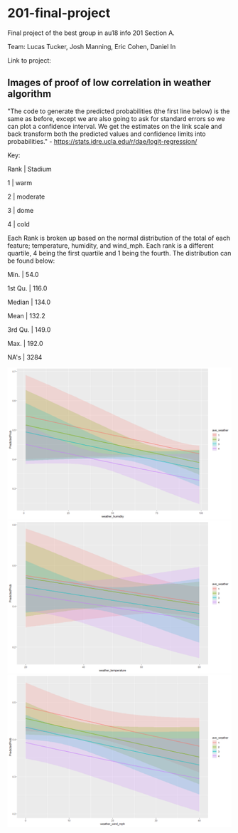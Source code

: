 # 201-final-project
Final project of the best group in au18 info 201 Section A. 

Team: Lucas Tucker, Josh Manning, Eric Cohen, Daniel In

Link to project: 


## Images of proof of low correlation in weather algorithm

"The code to generate the predicted probabilities (the first line below) is the same as before, 
except we are also going to ask for standard errors so we can plot a confidence interval. 
We get the estimates on the link scale and back transform both the predicted values and 
confidence limits into probabilities." - https://stats.idre.ucla.edu/r/dae/logit-regression/

Key: 

Rank | Stadium

   1   |   warm
 
   2   | moderate
 
   3   |   dome
 
   4   |   cold
  
  
  
Each Rank is broken up based on the normal distribution of the total of each feature; temperature, humidity, and wind_mph.
Each rank is a different quartile, 4 being the first quartile and 1 being the fourth. The distribution can be found below:


Min. | 54.0

1st Qu.  |   116.0

Median   |   134.0  

Mean     |  132.2 

3rd Qu.  |   149.0

Max.     |  192.0

NA's     |  3284

![](Images/humidity-vs-predictedprob.png)
![](Images/temp-vs-predictedprob.png)
![](Images/wind_mph-vs-predictedprob.png)

